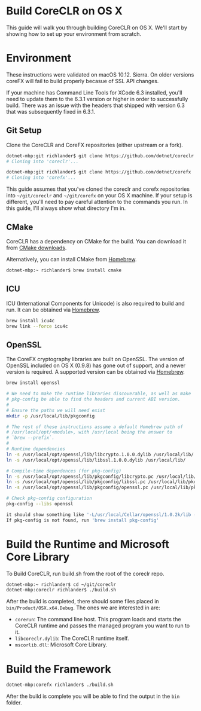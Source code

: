 Build CoreCLR on OS X
=====================

This guide will walk you through building CoreCLR on OS X. We'll start by showing how to set up your environment from scratch.

Environment
===========

These instructions were validated on macOS 10.12. Sierra. On older versions coreFX will fail to build properly becasue of SSL API changes.

If your machine has Command Line Tools for XCode 6.3 installed, you'll need to update them to the 6.3.1 version or higher in order to successfully build. There was an issue with the headers that shipped with version 6.3 that was subsequently fixed in 6.3.1.

Git Setup
---------

Clone the CoreCLR and CoreFX repositories (either upstream or a fork).

```sh
dotnet-mbp:git richlander$ git clone https://github.com/dotnet/coreclr
# Cloning into 'coreclr'...

dotnet-mbp:git richlander$ git clone https://github.com/dotnet/corefx
# Cloning into 'corefx'...
```

This guide assumes that you've cloned the coreclr and corefx repositories into `~/git/coreclr` and `~/git/corefx` on your OS X machine. If your setup is different, you'll need to pay careful attention to the commands you run. In this guide, I'll always show what directory I'm in.

CMake
-----

CoreCLR has a dependency on CMake for the build. You can download it from [CMake downloads](http://www.cmake.org/download/).

Alternatively, you can install CMake from [Homebrew](http://brew.sh/).

```sh
dotnet-mbp:~ richlander$ brew install cmake
```

ICU
---
ICU (International Components for Unicode) is also required to build and run. It can be obtained via [Homebrew](http://brew.sh/).

```sh
brew install icu4c
brew link --force icu4c
```

OpenSSL
-------
The CoreFX cryptography libraries are built on OpenSSL. The version of OpenSSL included on OS X (0.9.8) has gone out of support, and a newer version is required. A supported version can be obtained via [Homebrew](http://brew.sh).

```sh
brew install openssl

# We need to make the runtime libraries discoverable, as well as make
# pkg-config be able to find the headers and current ABI version.
#
# Ensure the paths we will need exist
mkdir -p /usr/local/lib/pkgconfig

# The rest of these instructions assume a default Homebrew path of
# /usr/local/opt/<module>, with /usr/local being the answer to
# `brew --prefix`.
#
# Runtime dependencies
ln -s /usr/local/opt/openssl/lib/libcrypto.1.0.0.dylib /usr/local/lib/
ln -s /usr/local/opt/openssl/lib/libssl.1.0.0.dylib /usr/local/lib/

# Compile-time dependences (for pkg-config)
ln -s /usr/local/opt/openssl/lib/pkgconfig/libcrypto.pc /usr/local/lib/pkgconfig/
ln -s /usr/local/opt/openssl/lib/pkgconfig/libssl.pc /usr/local/lib/pkgconfig/
ln -s /usr/local/opt/openssl/lib/pkgconfig/openssl.pc /usr/local/lib/pkgconfig/

# Check pkg-config configuration
pkg-config --libs openssl

it should show something like '-L/usr/local/Cellar/openssl/1.0.2k/lib -lssl -lcrypto'
If pkg-config is not found, run 'brew install pkg-config'
```


Build the Runtime and Microsoft Core Library
============================================

To Build CoreCLR, run build.sh from the root of the coreclr repo.

```sh
dotnet-mbp:~ richlander$ cd ~/git/coreclr
dotnet-mbp:coreclr richlander$ ./build.sh
```

After the build is completed, there should some files placed in `bin/Product/OSX.x64.Debug`. The ones we are interested in are:

- `corerun`: The command line host. This program loads and starts the CoreCLR runtime and passes the managed program you want to run to it.
- `libcoreclr.dylib`: The CoreCLR runtime itself.
- `mscorlib.dll`: Microsoft Core Library.

Build the Framework
===================

```sh
dotnet-mbp:corefx richlander$ ./build.sh
```

After the build is complete you will be able to find the output in the `bin` folder.
